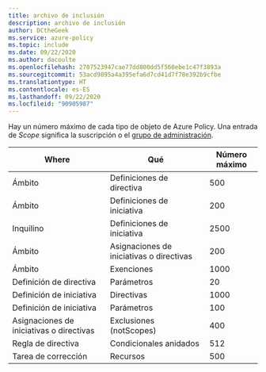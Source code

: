 ```yaml
---
title: archivo de inclusión
description: archivo de inclusión
author: DCtheGeek
ms.service: azure-policy
ms.topic: include
ms.date: 09/22/2020
ms.author: dacoulte
ms.openlocfilehash: 2707523947cae77dd800dd5f560ebe1c47f3893a
ms.sourcegitcommit: 53acd9895a4a395efa6d7cd41d7f78e392b9cfbe
ms.translationtype: HT
ms.contentlocale: es-ES
ms.lasthandoff: 09/22/2020
ms.locfileid: "90905987"
---
```

Hay un número máximo de cada tipo de objeto de Azure Policy. Una entrada de _Scope_ significa la suscripción o el [grupo de administración](../articles/governance/management-groups/overview.md).

| Where | Qué | Número máximo |
|---|---|---|
| Ámbito | Definiciones de directiva | 500 |
| Ámbito | Definiciones de iniciativa | 200 |
| Inquilino | Definiciones de iniciativa | 2500 |
| Ámbito | Asignaciones de iniciativas o directivas | 200 |
| Ámbito | Exenciones | 1000 |
| Definición de directiva | Parámetros | 20 |
| Definición de iniciativa | Directivas | 1000 |
| Definición de iniciativa | Parámetros | 100 |
| Asignaciones de iniciativas o directivas | Exclusiones (notScopes) | 400 |
| Regla de directiva | Condicionales anidados | 512 |
| Tarea de corrección | Recursos | 500 |
